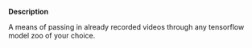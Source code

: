 **Description**

A means of passing in already recorded videos through any tensorflow model zoo of your choice.
